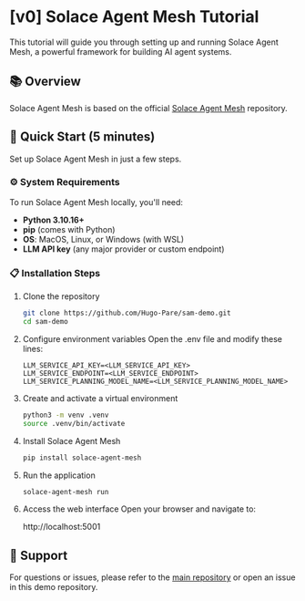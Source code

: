 # [v0] Solace Agent Mesh Tutorial
This tutorial will guide you through setting up and running Solace Agent Mesh, a powerful framework for building AI agent systems.
## 📚 Overview
Solace Agent Mesh is based on the official [Solace Agent Mesh](https://github.com/SolaceLabs/solace-agent-mesh) repository.
## 🚀 Quick Start (5 minutes)
Set up Solace Agent Mesh in just a few steps.
### ⚙️ System Requirements
To run Solace Agent Mesh locally, you'll need:
- **Python 3.10.16+**
- **pip** (comes with Python)
- **OS**: MacOS, Linux, or Windows (with WSL)
- **LLM API key** (any major provider or custom endpoint)
### 📋 Installation Steps
1. Clone the repository
   ```bash
   git clone https://github.com/Hugo-Pare/sam-demo.git
   cd sam-demo
   ```
2. Configure environment variables
   Open the .env file and modify these lines:
   ```env
   LLM_SERVICE_API_KEY=<LLM_SERVICE_API_KEY>
   LLM_SERVICE_ENDPOINT=<LLM_SERVICE_ENDPOINT>
   LLM_SERVICE_PLANNING_MODEL_NAME=<LLM_SERVICE_PLANNING_MODEL_NAME>
   ```
3. Create and activate a virtual environment
   ```bash
   python3 -m venv .venv
   source .venv/bin/activate
   ```
4. Install Solace Agent Mesh
   ```bash
   pip install solace-agent-mesh
   ```
5. Run the application
   ```bash
   solace-agent-mesh run
   ```
6. Access the web interface
   Open your browser and navigate to:

   http://localhost:5001

## 🤝 Support
For questions or issues, please refer to the [main repository](https://github.com/SolaceLabs/solace-agent-mesh) or open an issue in this demo repository.
